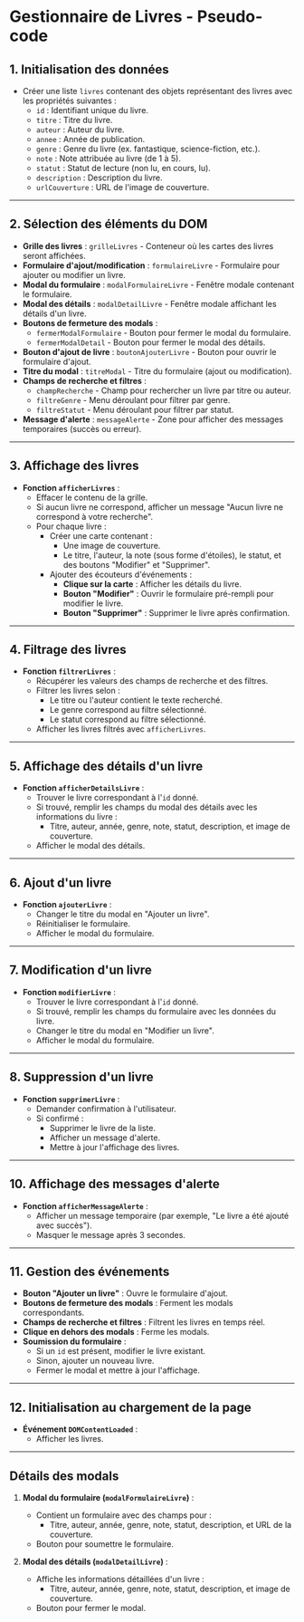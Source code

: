 # Gestionnaire de Livres - Pseudo-code

## **1. Initialisation des données**

- Créer une liste `livres` contenant des objets représentant des livres avec les propriétés suivantes :
  - `id` : Identifiant unique du livre.
  - `titre` : Titre du livre.
  - `auteur` : Auteur du livre.
  - `annee` : Année de publication.
  - `genre` : Genre du livre (ex. fantastique, science-fiction, etc.).
  - `note` : Note attribuée au livre (de 1 à 5).
  - `statut` : Statut de lecture (non lu, en cours, lu).
  - `description` : Description du livre.
  - `urlCouverture` : URL de l'image de couverture.

---

## **2. Sélection des éléments du DOM**

- **Grille des livres** : `grilleLivres` - Conteneur où les cartes des livres seront affichées.
- **Formulaire d'ajout/modification** : `formulaireLivre` - Formulaire pour ajouter ou modifier un livre.
- **Modal du formulaire** : `modalFormulaireLivre` - Fenêtre modale contenant le formulaire.
- **Modal des détails** : `modalDetailLivre` - Fenêtre modale affichant les détails d'un livre.
- **Boutons de fermeture des modals** :
  - `fermerModalFormulaire` - Bouton pour fermer le modal du formulaire.
  - `fermerModalDetail` - Bouton pour fermer le modal des détails.
- **Bouton d'ajout de livre** : `boutonAjouterLivre` - Bouton pour ouvrir le formulaire d'ajout.
- **Titre du modal** : `titreModal` - Titre du formulaire (ajout ou modification).
- **Champs de recherche et filtres** :
  - `champRecherche` - Champ pour rechercher un livre par titre ou auteur.
  - `filtreGenre` - Menu déroulant pour filtrer par genre.
  - `filtreStatut` - Menu déroulant pour filtrer par statut.
- **Message d'alerte** : `messageAlerte` - Zone pour afficher des messages temporaires (succès ou erreur).

---

## **3. Affichage des livres**

- **Fonction `afficherLivres`** :
  - Effacer le contenu de la grille.
  - Si aucun livre ne correspond, afficher un message "Aucun livre ne correspond à votre recherche".
  - Pour chaque livre :
    - Créer une carte contenant :
      - Une image de couverture.
      - Le titre, l'auteur, la note (sous forme d'étoiles), le statut, et des boutons "Modifier" et "Supprimer".
    - Ajouter des écouteurs d'événements :
      - **Clique sur la carte** : Afficher les détails du livre.
      - **Bouton "Modifier"** : Ouvrir le formulaire pré-rempli pour modifier le livre.
      - **Bouton "Supprimer"** : Supprimer le livre après confirmation.

---

## **4. Filtrage des livres**

- **Fonction `filtrerLivres`** :
  - Récupérer les valeurs des champs de recherche et des filtres.
  - Filtrer les livres selon :
    - Le titre ou l'auteur contient le texte recherché.
    - Le genre correspond au filtre sélectionné.
    - Le statut correspond au filtre sélectionné.
  - Afficher les livres filtrés avec `afficherLivres`.

---

## **5. Affichage des détails d'un livre**

- **Fonction `afficherDetailsLivre`** :
  - Trouver le livre correspondant à l'`id` donné.
  - Si trouvé, remplir les champs du modal des détails avec les informations du livre :
    - Titre, auteur, année, genre, note, statut, description, et image de couverture.
  - Afficher le modal des détails.

---

## **6. Ajout d'un livre**

- **Fonction `ajouterLivre`** :
  - Changer le titre du modal en "Ajouter un livre".
  - Réinitialiser le formulaire.
  - Afficher le modal du formulaire.

---

## **7. Modification d'un livre**

- **Fonction `modifierLivre`** :
  - Trouver le livre correspondant à l'`id` donné.
  - Si trouvé, remplir les champs du formulaire avec les données du livre.
  - Changer le titre du modal en "Modifier un livre".
  - Afficher le modal du formulaire.

---

## **8. Suppression d'un livre**

- **Fonction `supprimerLivre`** :
  - Demander confirmation à l'utilisateur.
  - Si confirmé :
    - Supprimer le livre de la liste.
    - Afficher un message d'alerte.
    - Mettre à jour l'affichage des livres.

---

## **10. Affichage des messages d'alerte**

- **Fonction `afficherMessageAlerte`** :
  - Afficher un message temporaire (par exemple, "Le livre a été ajouté avec succès").
  - Masquer le message après 3 secondes.

---

## **11. Gestion des événements**

- **Bouton "Ajouter un livre"** : Ouvre le formulaire d'ajout.
- **Boutons de fermeture des modals** : Ferment les modals correspondants.
- **Champs de recherche et filtres** : Filtrent les livres en temps réel.
- **Clique en dehors des modals** : Ferme les modals.
- **Soumission du formulaire** :
  - Si un `id` est présent, modifier le livre existant.
  - Sinon, ajouter un nouveau livre.
  - Fermer le modal et mettre à jour l'affichage.

---

## **12. Initialisation au chargement de la page**

- **Événement `DOMContentLoaded`** :
  - Afficher les livres.

---

## **Détails des modals**

1. **Modal du formulaire (`modalFormulaireLivre`)** :

   - Contient un formulaire avec des champs pour :
     - Titre, auteur, année, genre, note, statut, description, et URL de la couverture.
   - Bouton pour soumettre le formulaire.

2. **Modal des détails (`modalDetailLivre`)** :
   - Affiche les informations détaillées d'un livre :
     - Titre, auteur, année, genre, note, statut, description, et image de couverture.
   - Bouton pour fermer le modal.

